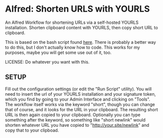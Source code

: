 # Alfred: Shorten URLS with YOURLS
An Alfred Workflow for shortening URLs via a self-hosted YOURLS installation. Shorten clipboard content with YOURLS, then copy short URL to clipboard.

This is based on the bash script found [here](https://github.com/YOURLS/awesome-yourls). There is probably a better way to do this, but I don't actually know how to code. This works for my purposes, maybe you will get some use out of it, too.

LICENSE: Do whatever you want with this.

## SETUP
Fill out the configuration settings (or edit the "Run Script" utility). You will need to insert the url of your YOURLS installation and your signature token, which you find by going to your Admin Interface and clicking on "Tools".
The workflow itself works via the keyword "short", though you can change that of course, and it looks for the URL in your clipboard. The resulting short URL is then again copied to your clipboard. Optionally you can type something after the keyword, so something like "short newlink" would shorten whatever URL you have copied to "http://your.site/newlink" and copy that to your clipboad.
